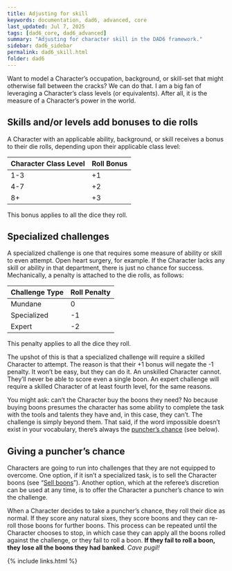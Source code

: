 ```yaml
---
title: Adjusting for skill
keywords: documentation, dad6, advanced, core
last_updated: Jul 7, 2025
tags: [dad6_core, dad6_advanced]
summary: "Adjusting for character skill in the DAD6 framework."
sidebar: dad6_sidebar
permalink: dad6_skill.html
folder: dad6
---
```


Want to model a Character’s occupation, background, or skill-set that might otherwise fall between the cracks? We can do that. I am a big fan of leveraging a Character’s class levels (or equivalents). After all, it is the measure of a Character’s power in the world.

## Skills and/or levels add bonuses to die rolls

A Character with an applicable ability, background, or skill receives a bonus to their die rolls, depending upon their applicable class level:

| Character Class Level | Roll Bonus |
| --------------------- | ---------- |
| 1-3                   | +1         |
| 4-7                   | +2         |
| 8+                    | +3         |

This bonus applies to all the dice they roll.

## Specialized challenges

A specialized challenge is one that requires some measure of ability or skill to even attempt. Open heart surgery, for example. If the Character lacks any skill or ability in that department, there is just no chance for success. Mechanically, a penalty is attached to the die rolls, as follows:

| Challenge Type | Roll Penalty |
| -------------- | ------------ |
| Mundane        | 0            |
| Specialized    | -1           |
| Expert         | -2           |

This penalty applies to all the dice they roll.

The upshot of this is that a specialized challenge will require a skilled Character to attempt. The reason is that their +1 bonus will negate the -1 penalty. It won’t be easy, but they can do it. An unskilled Character cannot. They’ll never be able to score even a single boon. An expert challenge will require a skilled Character of at least fourth level, for the same reasons.

You might ask: can’t the Character buy the boons they need? No because buying boons presumes the character has some ability to complete the task with the tools and talents they have and, in this case, they can’t. The challenge is simply beyond them. That said, if the word impossible doesn’t exist in your vocabulary, there’s always the [puncher’s chance](#giving-a-punchers-chance) (see below).

## Giving a puncher’s chance

Characters are going to run into challenges that they are not equipped to overcome. One option, if it isn’t a specialized task, is to sell the Character boons (see “[Sell boons](index.html#sell-boons)”). Another option, which at the referee’s discretion can be used at any time, is to offer the Character a puncher’s chance to win the challenge.

When a Character decides to take a puncher’s chance, they roll their dice as normal. If they score any natural sixes, they score boons and they can re-roll those boons for further boons. This process can be repeated until the Character chooses to stop, in which case they can apply all the boons rolled against the challenge, or they fail to roll a boon. **If they fail to roll a boon, they lose all the boons they had banked**. *Cave pugil!*

{% include links.html %}
